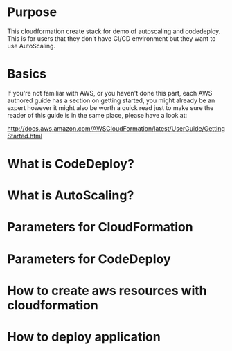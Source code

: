 # Purpose
This cloudformation create stack for demo of autoscaling and codedeploy.
This is for users that they don't have CI/CD environment but they want to use AutoScaling.


# Basics
If you're not familiar with AWS, or you haven't done this part, each AWS authored guide has a section on getting started, you might already be an expert however it might also be worth a quick read just to make sure the reader of this guide is in the same place, please have a look at:

http://docs.aws.amazon.com/AWSCloudFormation/latest/UserGuide/GettingStarted.html

# What is CodeDeploy?

# What is AutoScaling?

# Parameters for CloudFormation

# Parameters for CodeDeploy

# How to create aws resources with cloudformation

# How to deploy application
